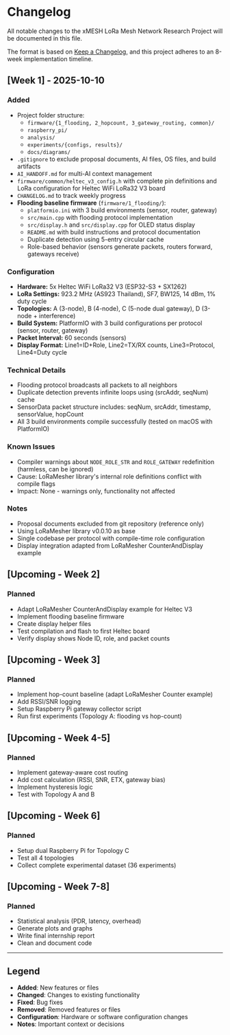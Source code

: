 # Changelog
All notable changes to the xMESH LoRa Mesh Network Research Project will be documented in this file.

The format is based on [Keep a Changelog](https://keepachangelog.com/en/1.0.0/),
and this project adheres to an 8-week implementation timeline.

## [Week 1] - 2025-10-10

### Added
- Project folder structure:
  - `firmware/{1_flooding, 2_hopcount, 3_gateway_routing, common}/`
  - `raspberry_pi/`
  - `analysis/`
  - `experiments/{configs, results}/`
  - `docs/diagrams/`
- `.gitignore` to exclude proposal documents, AI files, OS files, and build artifacts
- `AI_HANDOFF.md` for multi-AI context management
- `firmware/common/heltec_v3_config.h` with complete pin definitions and LoRa configuration for Heltec WiFi LoRa32 V3 board
- `CHANGELOG.md` to track weekly progress
- **Flooding baseline firmware** (`firmware/1_flooding/`):
  - `platformio.ini` with 3 build environments (sensor, router, gateway)
  - `src/main.cpp` with flooding protocol implementation
  - `src/display.h` and `src/display.cpp` for OLED status display
  - `README.md` with build instructions and protocol documentation
  - Duplicate detection using 5-entry circular cache
  - Role-based behavior (sensors generate packets, routers forward, gateways receive)

### Configuration
- **Hardware:** 5x Heltec WiFi LoRa32 V3 (ESP32-S3 + SX1262)
- **LoRa Settings:** 923.2 MHz (AS923 Thailand), SF7, BW125, 14 dBm, 1% duty cycle
- **Topologies:** A (3-node), B (4-node), C (5-node dual gateway), D (3-node + interference)
- **Build System:** PlatformIO with 3 build configurations per protocol (sensor, router, gateway)
- **Packet Interval:** 60 seconds (sensors)
- **Display Format:** Line1=ID+Role, Line2=TX/RX counts, Line3=Protocol, Line4=Duty cycle

### Technical Details
- Flooding protocol broadcasts all packets to all neighbors
- Duplicate detection prevents infinite loops using (srcAddr, seqNum) cache
- SensorData packet structure includes: seqNum, srcAddr, timestamp, sensorValue, hopCount
- All 3 build environments compile successfully (tested on macOS with PlatformIO)

### Known Issues
- Compiler warnings about `NODE_ROLE_STR` and `ROLE_GATEWAY` redefinition (harmless, can be ignored)
- Cause: LoRaMesher library's internal role definitions conflict with compile flags
- Impact: None - warnings only, functionality not affected

### Notes
- Proposal documents excluded from git repository (reference only)
- Using LoRaMesher library v0.0.10 as base
- Single codebase per protocol with compile-time role configuration
- Display integration adapted from LoRaMesher CounterAndDisplay example

## [Upcoming - Week 2]

### Planned
- Adapt LoRaMesher CounterAndDisplay example for Heltec V3
- Implement flooding baseline firmware
- Create display helper files
- Test compilation and flash to first Heltec board
- Verify display shows Node ID, role, and packet counts

## [Upcoming - Week 3]

### Planned
- Implement hop-count baseline (adapt LoRaMesher Counter example)
- Add RSSI/SNR logging
- Setup Raspberry Pi gateway collector script
- Run first experiments (Topology A: flooding vs hop-count)

## [Upcoming - Week 4-5]

### Planned
- Implement gateway-aware cost routing
- Add cost calculation (RSSI, SNR, ETX, gateway bias)
- Implement hysteresis logic
- Test with Topology A and B

## [Upcoming - Week 6]

### Planned
- Setup dual Raspberry Pi for Topology C
- Test all 4 topologies
- Collect complete experimental dataset (36 experiments)

## [Upcoming - Week 7-8]

### Planned
- Statistical analysis (PDR, latency, overhead)
- Generate plots and graphs
- Write final internship report
- Clean and document code

---

## Legend
- **Added**: New features or files
- **Changed**: Changes to existing functionality
- **Fixed**: Bug fixes
- **Removed**: Removed features or files
- **Configuration**: Hardware or software configuration changes
- **Notes**: Important context or decisions
